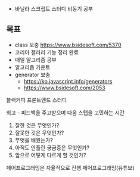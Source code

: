 - 바닐라 스크립트 스터디 비동기 공부

## 목표 
- class 보충 https://www.bsidesoft.com/5370
- 코리아 갤러리 기능 정리 완료
- 매일 알고리즘 공부
- 알고리즘 카운트
- generator 보충 
    - https://ko.javascript.info/generators
    - https://www.bsidesoft.com/2053

블랙커피 프론트엔드 스터디

회고 - 피드백을 주고받으며 다음 스텝을 고민하는 시간
1. 잘한 것은 무엇인가?
1. 잘못한 것은 무엇인가?
1. 무엇을 배웠는가?
1. 아직도 안풀린 궁금증은 무엇인가?
1. 앞으로 어떻게 다르게 할 것인가? 

페어프로그래밍은 자율적으로 진행
페어프로그래밍(유튜브)

